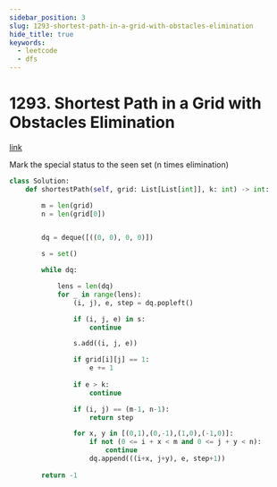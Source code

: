 ```yaml
---
sidebar_position: 3
slug: 1293-shortest-path-in-a-grid-with-obstacles-elimination
hide_title: true
keywords:
  - leetcode
  - dfs
---
```


# 1293. Shortest Path in a Grid with Obstacles Elimination

[link](https://leetcode.com/problems/shortest-path-in-a-grid-with-obstacles-elimination/description/)

Mark the special status to the seen set (n times elimination)

```python
class Solution:
    def shortestPath(self, grid: List[List[int]], k: int) -> int:

        m = len(grid)
        n = len(grid[0])


        dq = deque([((0, 0), 0, 0)])

        s = set()

        while dq:

            lens = len(dq)
            for _ in range(lens):
                (i, j), e, step = dq.popleft()

                if (i, j, e) in s:
                    continue

                s.add((i, j, e))

                if grid[i][j] == 1:
                    e += 1
                
                if e > k:
                    continue

                if (i, j) == (m-1, n-1):
                    return step

                for x, y in [(0,1),(0,-1),(1,0),(-1,0)]:
                    if not (0 <= i + x < m and 0 <= j + y < n):
                        continue
                    dq.append(((i+x, j+y), e, step+1))
                    
        return -1
```
